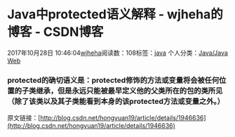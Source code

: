 # Java中protected语义解释 - wjheha的博客 - CSDN博客
2017年10月28日 10:46:04[wjheha](https://me.csdn.net/wjheha)阅读数：108标签：[java](https://so.csdn.net/so/search/s.do?q=java&t=blog)
个人分类：[Java/Java Web](https://blog.csdn.net/wjheha/article/category/6775424)
### protected的确切语义是：protected修饰的方法或变量将会被任何位置的子类继承，但是永远只能被最早定义他的父类所在的包的类所见（除了该类以及其子类能看到本身的该protected方法或变量之外。）
原文链接：[http://blog.csdn.net/hongyuan19/article/details/1946636](http://blog.csdn.net/hongyuan19/article/details/1946636)
